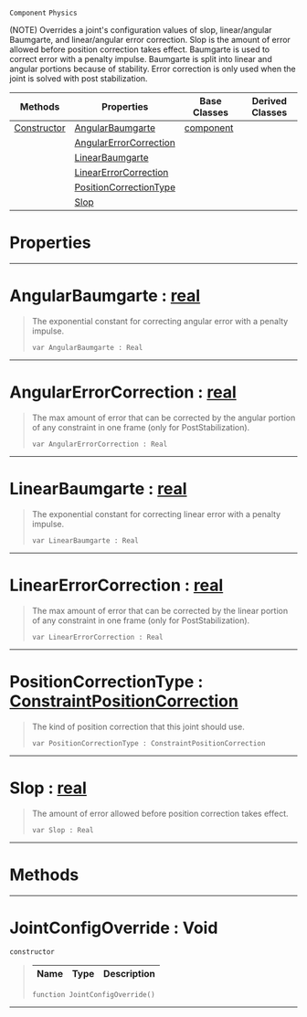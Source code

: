  `Component` `Physics`



(NOTE) Overrides a joint's configuration values of slop, linear/angular Baumgarte, and linear/angular error correction. Slop is the amount of error allowed before position correction takes effect. Baumgarte is used to correct error with a penalty impulse. Baumgarte is split into linear and angular portions because of stability. Error correction is only used when the joint is solved with post stabilization.

|Methods|Properties|Base Classes|Derived Classes|
|---|---|---|---|
|[ Constructor](jointconfigoverride.md#jointconfigoverride-void)|[ AngularBaumgarte](jointconfigoverride.md#angularbaumgarte-zilch-en)|[component](component.md)| |
| |[ AngularErrorCorrection](jointconfigoverride.md#angularerrorcorrection-z)| | |
| |[ LinearBaumgarte](jointconfigoverride.md#linearbaumgarte-zilch-eng)| | |
| |[ LinearErrorCorrection](jointconfigoverride.md#linearerrorcorrection-ze)| | |
| |[ PositionCorrectionType](jointconfigoverride.md#positioncorrectiontype-z)| | |
| |[ Slop](jointconfigoverride.md#slop-zilch-engine-documen)| | |


 #  Properties


---  
 #  AngularBaumgarte : [real](../nada_base_types/real.md)

> The exponential constant for correcting angular error with a penalty impulse.
> ```TS:Nada
> var AngularBaumgarte : Real


---  
 #  AngularErrorCorrection : [real](../nada_base_types/real.md)

> The max amount of error that can be corrected by the angular portion of any constraint in one frame (only for PostStabilization).
> ```TS:Nada
> var AngularErrorCorrection : Real


---  
 #  LinearBaumgarte : [real](../nada_base_types/real.md)

> The exponential constant for correcting linear error with a penalty impulse.
> ```TS:Nada
> var LinearBaumgarte : Real


---  
 #  LinearErrorCorrection : [real](../nada_base_types/real.md)

> The max amount of error that can be corrected by the linear portion of any constraint in one frame (only for PostStabilization).
> ```TS:Nada
> var LinearErrorCorrection : Real


---  
 #  PositionCorrectionType : [ConstraintPositionCorrection](../enum_reference.md#constraintpositioncorrection)

> The kind of position correction that this joint should use.
> ```TS:Nada
> var PositionCorrectionType : ConstraintPositionCorrection


---  
 #  Slop : [real](../nada_base_types/real.md)

> The amount of error allowed before position correction takes effect.
> ```TS:Nada
> var Slop : Real


---  
 #  Methods


---  
 #  JointConfigOverride : Void

 `constructor`

> 
> |Name|Type|Description|
> |---|---|---|
> ```TS:Nada
> function JointConfigOverride()
> ``` 


---  
 

 